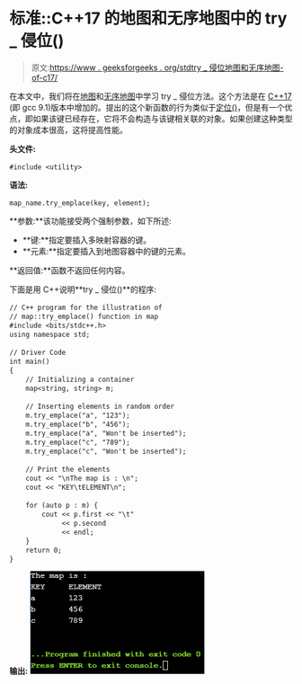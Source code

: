 # 标准::C++17 的地图和无序地图中的 try _ 侵位()

> 原文:[https://www . geeksforgeeks . org/stdtry _ 侵位地图和无序地图-of-c17/](https://www.geeksforgeeks.org/stdtry_emplace-in-maps-and-unordered-maps-of-c17/)

在本文中，我们将在[地图](https://www.geeksforgeeks.org/map-associative-containers-the-c-standard-template-library-stl/)和[无序地图](https://www.geeksforgeeks.org/unordered_map-in-cpp-stl/)中学习 try _ 侵位方法。这个方法是在 [C++17](https://en.cppreference.com/w/cpp/17) (即 gcc 9.1)版本中增加的。提出的这个新函数的行为类似于[定位()](https://www.geeksforgeeks.org/map-emplace-in-c-stl/?ref=lbp)，但是有一个优点，即如果该键已经存在，它将不会构造与该键相关联的对象。如果创建这种类型的对象成本很高，这将提高性能。

**头文件:**

```
#include <utility>

```

**语法:**

```
map_name.try_emplace(key, element);

```

**参数:**该功能接受两个强制参数，如下所述:

*   **键:**指定要插入多映射容器的键。
*   **元素:**指定要插入到地图容器中的键的元素。

**返回值:**函数不返回任何内容。

下面是用 C++说明**try _ 侵位()**的程序:

```
// C++ program for the illustration of
// map::try_emplace() function in map
#include <bits/stdc++.h>
using namespace std;

// Driver Code
int main()
{
    // Initializing a container
    map<string, string> m;

    // Inserting elements in random order
    m.try_emplace("a", "123");
    m.try_emplace("b", "456");
    m.try_emplace("a", "Won't be inserted");
    m.try_emplace("c", "789");
    m.try_emplace("c", "Won't be inserted");

    // Print the elements
    cout << "\nThe map is : \n";
    cout << "KEY\tELEMENT\n";

    for (auto p : m) {
        cout << p.first << "\t"
             << p.second
             << endl;
    }
    return 0;
}
```

**输出:**
[![](img/7fb8777649b6cf37224ab5783d73347e.png)](https://media.geeksforgeeks.org/wp-content/uploads/20200701215302/Capture_try.png)